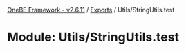 [OneBE Framework - v2.6.11](../README.md) / [Exports](../modules.md) / Utils/StringUtils.test

# Module: Utils/StringUtils.test
